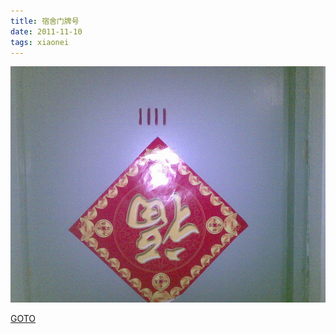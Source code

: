 ```yaml
---
title: 宿舍门牌号
date: 2011-11-10
tags: xiaonei
---
```


![](/images/xiaonei/1111.jpg)

[GOTO](http://bbs.byr.cn/article/Friends/898864)
